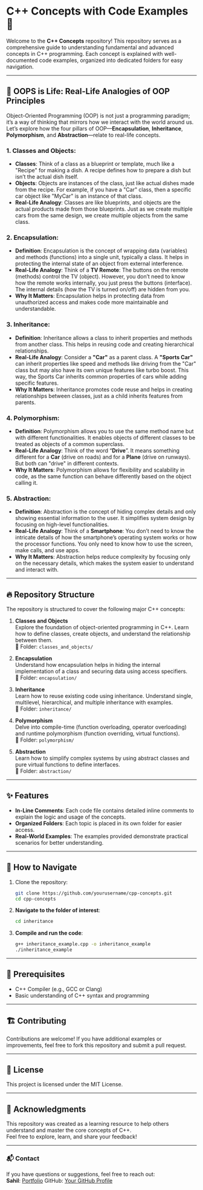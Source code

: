 # C++ Concepts with Code Examples 🚀

Welcome to the **C++ Concepts** repository! This repository serves as a comprehensive guide to understanding fundamental and advanced concepts in C++ programming. Each concept is explained with well-documented code examples, organized into dedicated folders for easy navigation.

---

## 🚀 OOPS is Life: Real-Life Analogies of OOP Principles

Object-Oriented Programming (OOP) is not just a programming paradigm; it’s a way of thinking that mirrors how we interact with the world around us. Let’s explore how the four pillars of OOP—**Encapsulation**, **Inheritance**, **Polymorphism**, and **Abstraction**—relate to real-life concepts.

### 1. **Classes and Objects**:
   - **Classes**: Think of a class as a blueprint or template, much like a "Recipe" for making a dish. A recipe defines how to prepare a dish but isn’t the actual dish itself.
   - **Objects**: Objects are instances of the class, just like actual dishes made from the recipe. For example, if you have a "Car" class, then a specific car object like "MyCar" is an instance of that class.
   - **Real-Life Analogy**: Classes are like blueprints, and objects are the actual products made from those blueprints. Just as we create multiple cars from the same design, we create multiple objects from the same class.

### 2. **Encapsulation**:
   - **Definition**: Encapsulation is the concept of wrapping data (variables) and methods (functions) into a single unit, typically a class. It helps in protecting the internal state of an object from external interference.
   - **Real-Life Analogy**: Think of a **TV Remote**: The buttons on the remote (methods) control the TV (object). However, you don’t need to know how the remote works internally, you just press the buttons (interface). The internal details (how the TV is turned on/off) are hidden from you.
   - **Why It Matters**: Encapsulation helps in protecting data from unauthorized access and makes code more maintainable and understandable.

### 3. **Inheritance**:
   - **Definition**: Inheritance allows a class to inherit properties and methods from another class. This helps in reusing code and creating hierarchical relationships.
   - **Real-Life Analogy**: Consider a **"Car"** as a parent class. A **"Sports Car"** can inherit properties like speed and methods like driving from the "Car" class but may also have its own unique features like turbo boost. This way, the Sports Car inherits common properties of cars while adding specific features.
   - **Why It Matters**: Inheritance promotes code reuse and helps in creating relationships between classes, just as a child inherits features from parents.

### 4. **Polymorphism**:
   - **Definition**: Polymorphism allows you to use the same method name but with different functionalities. It enables objects of different classes to be treated as objects of a common superclass.
   - **Real-Life Analogy**: Think of the word “**Drive**”. It means something different for a **Car** (drive on roads) and for a **Plane** (drive on runways). But both can "drive" in different contexts.
   - **Why It Matters**: Polymorphism allows for flexibility and scalability in code, as the same function can behave differently based on the object calling it.

### 5. **Abstraction**:
   - **Definition**: Abstraction is the concept of hiding complex details and only showing essential information to the user. It simplifies system design by focusing on high-level functionalities.
   - **Real-Life Analogy**: Think of a **Smartphone**: You don’t need to know the intricate details of how the smartphone’s operating system works or how the processor functions. You only need to know how to use the screen, make calls, and use apps.
   - **Why It Matters**: Abstraction helps reduce complexity by focusing only on the necessary details, which makes the system easier to understand and interact with.

---

## 🔥 Repository Structure

The repository is structured to cover the following major C++ concepts:

1. **Classes and Objects**  
   Explore the foundation of object-oriented programming in C++. Learn how to define classes, create objects, and understand the relationship between them.  
   📂 Folder: `classes_and_objects/`

2. **Encapsulation**  
   Understand how encapsulation helps in hiding the internal implementation of a class and securing data using access specifiers.  
   📂 Folder: `encapsulation/`

3. **Inheritance**  
   Learn how to reuse existing code using inheritance. Understand single, multilevel, hierarchical, and multiple inheritance with examples.  
   📂 Folder: `inheritance/`

4. **Polymorphism**  
   Delve into compile-time (function overloading, operator overloading) and runtime polymorphism (function overriding, virtual functions).  
   📂 Folder: `polymorphism/`

5. **Abstraction**  
   Learn how to simplify complex systems by using abstract classes and pure virtual functions to define interfaces.  
   📂 Folder: `abstraction/`

---

## ✨ Features

- **In-Line Comments**: Each code file contains detailed inline comments to explain the logic and usage of the concepts.  
- **Organized Folders**: Each topic is placed in its own folder for easier access.  
- **Real-World Examples**: The examples provided demonstrate practical scenarios for better understanding.  

---

## 📂 How to Navigate

1. Clone the repository:  
   ```bash
   git clone https://github.com/yourusername/cpp-concepts.git
   cd cpp-concepts
2. **Navigate to the folder of interest**:  
    ```bash
    cd inheritance
    ```

3. **Compile and run the code**:  
    ```bash
    g++ inheritance_example.cpp -o inheritance_example
    ./inheritance_example
    ```

---

## 📜 Prerequisites

- C++ Compiler (e.g., GCC or Clang)
- Basic understanding of C++ syntax and programming

---

## 🏗️ Contributing

Contributions are welcome! If you have additional examples or improvements, feel free to fork this repository and submit a pull request.

---

## 🔖 License

This project is licensed under the MIT License.

---

## 🌟 Acknowledgments

This repository was created as a learning resource to help others understand and master the core concepts of C++.  
Feel free to explore, learn, and share your feedback!

---

### 📬 Contact

If you have questions or suggestions, feel free to reach out:  
**Sahil**: [Portfolio](https://sahilportfolio.me/)
GitHub: [Your GitHub Profile](https://github.com/sahilll94)
